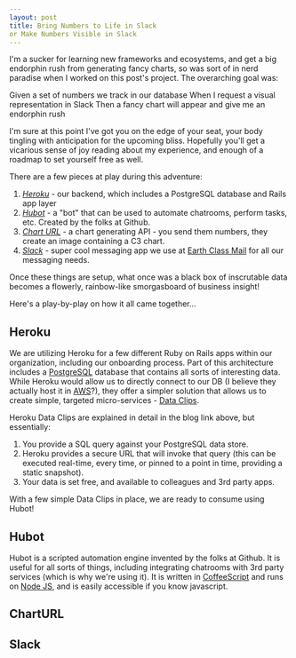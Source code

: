 ```yaml
---
layout: post
title: Bring Numbers to Life in Slack
or Make Numbers Visible in Slack
---
```


I'm a sucker for learning new frameworks and ecosystems, and get a big endorphin rush from generating fancy charts, so was sort of in nerd paradise when I worked on this post's project.  The overarching goal was:

Given a set of numbers we track in our database
When I request a visual representation in Slack
Then a fancy chart will appear and give me an endorphin rush

I'm sure at this point I've got you on the edge of your seat, your body tingling with anticipation for the upcoming bliss.  Hopefully you'll get a vicarious sense of joy reading about my experience, and enough of a roadmap to set yourself free as well.

There are a few pieces at play during this adventure:

1. *<a href="https://www.heroku.com">Heroku</a>* - our backend, which includes a PostgreSQL database and Rails app layer
2. *<a href="https://hubot.github.com">Hubot</a>* - a "bot" that can be used to automate chatrooms, perform tasks, etc.  Created by the folks at Github.
3. *<a href="https://charturl.com">Chart URL</a>* - a chart generating API - you send them numbers, they create an image containing a C3 chart.
4. *<a href="https://slack.com">Slack</a>* - super cool messaging app we use at <a href="https://www.earthclassmail.com">Earth Class Mail</a> for all our messaging needs.

Once these things are setup, what once was a black box of inscrutable data becomes a flowerly, rainbow-like smorgasboard of business insight!

Here's a play-by-play on how it all came together...

Heroku
------

We are utilizing Heroku for a few different <h href="http://rubyonrails.org/">Ruby on Rails</a> apps within our organization, including our onboarding process.  Part of this architecture includes a <a href="https://www.postgresql.org/">PostgreSQL</a> database that contains all sorts of interesting data.  While Heroku would allow us to directly connect to our DB (I believe they actually host it in <a href="https://aws.amazon.com/">AWS</a>?), they offer a simpler solution that allows us to create simple, targeted micro-services - <a href="https://blog.heroku.com/archives/2012/2/14/simple_data_sharing_with_data_clips">Data Clips</a>.

Heroku Data Clips are explained in detail in the blog link above, but essentially:

1. You provide a SQL query against your PostgreSQL data store.
2. Heroku provides a secure URL that will invoke that query (this can be executed real-time, every time, or pinned to a point in time, providing a static snapshot).
3. Your data is set free, and available to colleagues and 3rd party apps.

With a few simple Data Clips in place, we are ready to consume using Hubot!

Hubot
-----

Hubot is a scripted automation engine invented by the folks at Github.  It is useful for all sorts of things, including integrating chatrooms with 3rd party services (which is why we're using it). It is written in <a href="http://coffeescript.org/">CoffeeScript</a> and runs on <a href="https://nodejs.org/">Node JS</a>, and is easily accessible if you know javascript.

ChartURL
--------

Slack
-----



